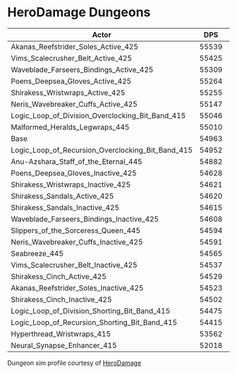 # HeroDamage Dungeons
| Actor | DPS | Increase |
|---|:---:|:---:|
|Akanas_Reefstrider_Soles_Active_425|55539|1.05%|
|Vims_Scalecrusher_Belt_Active_425|55425|0.84%|
|Waveblade_Farseers_Bindings_Active_425|55309|0.63%|
|Poens_Deepsea_Gloves_Active_425|55264|0.55%|
|Shirakess_Wristwraps_Active_425|55255|0.53%|
|Neris_Wavebreaker_Cuffs_Active_425|55147|0.33%|
|Logic_Loop_of_Division_Overclocking_Bit_Band_415|55046|0.15%|
|Malformed_Heralds_Legwraps_445|55010|0.09%|
|Base|54963|0.00%|
|Logic_Loop_of_Recursion_Overclocking_Bit_Band_415|54952|-0.02%|
|Anu-Azshara_Staff_of_the_Eternal_445|54882|-0.15%|
|Poens_Deepsea_Gloves_Inactive_425|54628|-0.61%|
|Shirakess_Wristwraps_Inactive_425|54621|-0.62%|
|Shirakess_Sandals_Active_425|54620|-0.62%|
|Shirakess_Sandals_Inactive_425|54615|-0.63%|
|Waveblade_Farseers_Bindings_Inactive_425|54608|-0.65%|
|Slippers_of_the_Sorceress_Queen_445|54594|-0.67%|
|Neris_Wavebreaker_Cuffs_Inactive_425|54591|-0.68%|
|Seabreeze_445|54565|-0.73%|
|Vims_Scalecrusher_Belt_Inactive_425|54537|-0.78%|
|Shirakess_Cinch_Active_425|54529|-0.79%|
|Akanas_Reefstrider_Soles_Inactive_425|54523|-0.80%|
|Shirakess_Cinch_Inactive_425|54502|-0.84%|
|Logic_Loop_of_Division_Shorting_Bit_Band_415|54475|-0.89%|
|Logic_Loop_of_Recursion_Shorting_Bit_Band_415|54415|-1.00%|
|Hyperthread_Wristwraps_415|53562|-2.55%|
|Neural_Synapse_Enhancer_415|52018|-5.36%|

 Dungeon sim profile courtesy of [HeroDamage](https://www.herodamage.com/)